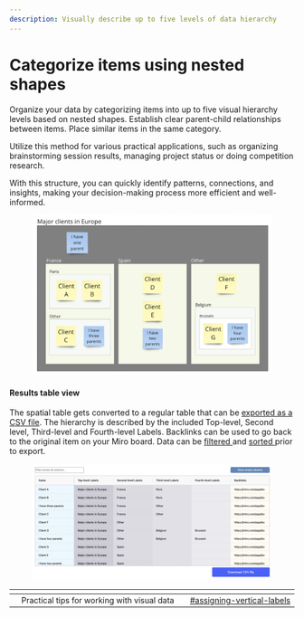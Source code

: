 ```yaml
---
description: Visually describe up to five levels of data hierarchy
---
```


# Categorize items using nested shapes

Organize your data by categorizing items into up to five visual hierarchy levels based on nested shapes. Establish clear parent-child relationships between items. Place similar items in the same category.

Utilize this method for various practical applications, such as organizing brainstorming session results, managing project status or doing competition research.&#x20;

With this structure, you can quickly identify patterns, connections, and insights, making your decision-making process more efficient and well-informed.

<figure><img src="../.gitbook/assets/VisualData_hierarchies_01.png" alt=""><figcaption></figcaption></figure>

#### Results table view

The spatial table gets converted to a regular table that can be [exported as a CSV file](../export/csv-export.md). The hierarchy is described by the included Top-level, Second level, Third-level and Fourth-level Labels. Backlinks can be used to go back to the original item on your Miro board. Data can be [filtered ](../results-tables/filter.md)and [sorted ](../results-tables/sort.md)prior to export.&#x20;

<figure><img src="../.gitbook/assets/VisualData_hierarchies_results_01.png" alt=""><figcaption></figcaption></figure>

<table data-view="cards"><thead><tr><th></th><th></th><th></th><th data-hidden data-card-target data-type="content-ref"></th></tr></thead><tbody><tr><td></td><td>Practical tips for working with visual data</td><td></td><td><a href="../visual-data-input/practical-tips.md#assigning-vertical-labels">#assigning-vertical-labels</a></td></tr></tbody></table>
